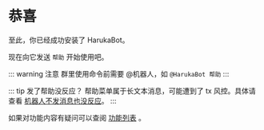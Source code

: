 # 恭喜

至此，你已经成功安装了 HarukaBot。

现在向它发送 `帮助` 开始使用吧。

::: warning 注意
群里使用命令前需要 @机器人，如 `@HarukaBot 帮助`
:::

::: tip 发了帮助没反应？
帮助菜单属于长文本消息，可能遭到了 tx 风控。具体请查看 [机器人不发消息也没反应](../usage/faq.md#机器人不发消息也没反应)。
:::

如果对功能内容有疑问可以查阅 [功能列表](../usage/README.md) 。
